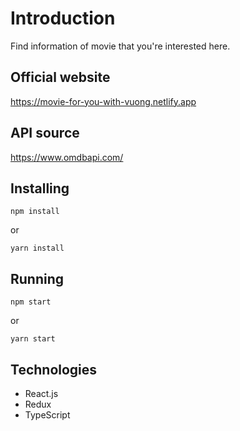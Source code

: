 # Introduction
Find information of movie that you're interested here.

## Official website
<a href="https://movie-for-you-with-vuong.netlify.app/" target="_blank">https://movie-for-you-with-vuong.netlify.app</a>

## API source
<a href="https://www.omdbapi.com/" target="_blank">https://www.omdbapi.com/</a>

## Installing
```
npm install
```
or
```
yarn install
```

## Running
```
npm start
```
or
```
yarn start
```

## Technologies
- React.js
- Redux
- TypeScript